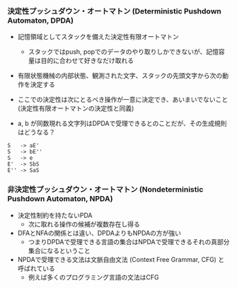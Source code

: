 ### 決定性プッシュダウン・オートマトン (Deterministic Pushdown Automaton, DPDA)

- 記憶領域としてスタックを備えた決定性有限オートマトン
  - スタックではpush, popでのデータのやり取りしかできないが、記憶容量は目的に合わせて好きなだけ取れる
- 有限状態機械の内部状態、観測された文字、スタックの先頭文字から次の動作を決定する
- ここでの決定性は次にとるべき操作が一意に決定でき、あいまいでないこと (決定性有限オートマトンの決定性と同義)

- a, b が同数現れる文字列はDPDAで受理できるとのことだが、その生成規則はどうなる？

```
S   -> aE'
S   -> bE''
S   -> e
E'  -> SbS
E'' -> SaS
```

### 非決定性プッシュダウン・オートマトン (Nondeterministic Pushdown Automaton, NPDA)

- 決定性制約を持たないPDA
  - 次に取れる操作の候補が複数存在し得る
- DFAとNFAの関係とは違い、DPDAよりもNPDAの方が強い
  - つまりDPDAで受理できる言語の集合はNPDAで受理できるそれの真部分集合になるということ
- NPDAで受理できる文法は文脈自由文法 (Context Free Grammar, CFG) と呼ばれている
  - 例えば多くのプログラミング言語の文法はCFG
